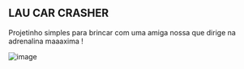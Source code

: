 ## LAU CAR CRASHER
Projetinho simples para brincar com uma amiga nossa que dirige na adrenalina maaaxima !

![image](https://github.com/DanLucena/LauCarCrasher/assets/65476208/239d0b09-041b-4c16-b667-fd045c157dd2)


